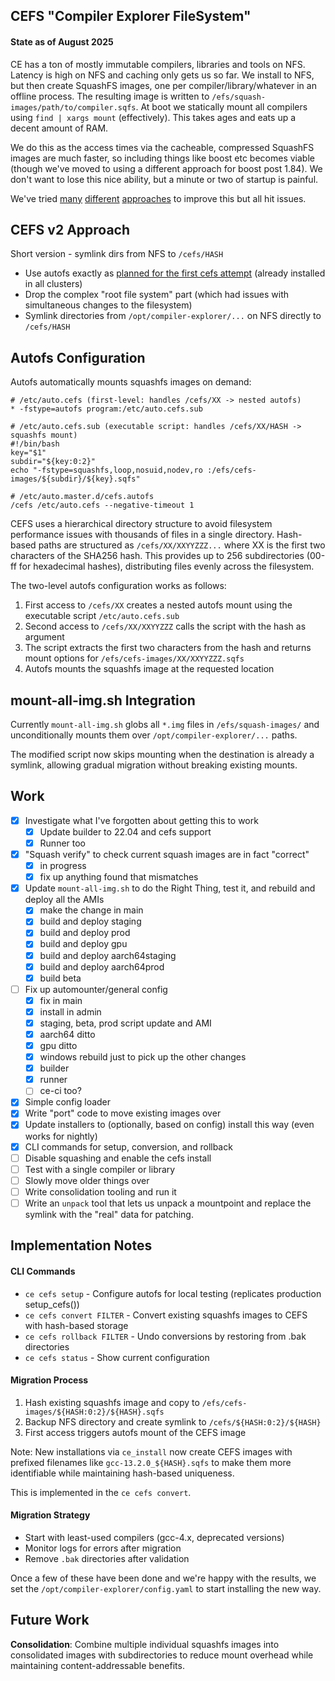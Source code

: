 ## CEFS "Compiler Explorer FileSystem"

#### State as of August 2025

CE has a ton of mostly immutable compilers, libraries and tools on NFS. Latency is high on NFS and caching only gets us so far. We install to NFS, but then create SquashFS images, one per compiler/library/whatever in an offline process. The resulting image is written to `/efs/squash-images/path/to/compiler.sqfs`. At boot we statically mount all compilers using `find | xargs mount` (effectively). This takes ages and eats up a decent amount of RAM.

We do this as the access times via the cacheable, compressed SquashFS images are much faster, so including things like boost etc becomes viable (though we've moved to using a different approach for boost post 1.84). We don't want to lose this nice ability, but a minute or two of startup is painful.

We've tried [many](https://github.com/compiler-explorer/cefs) [different](https://github.com/compiler-explorer/infra/pull/798) [approaches](https://github.com/compiler-explorer/infra/pull/1741) to improve this but all hit issues.

## CEFS v2 Approach

Short version - symlink dirs from NFS to `/cefs/HASH`

- Use autofs exactly as [planned for the first cefs attempt](https://github.com/compiler-explorer/infra/pull/798) (already installed in all clusters)
- Drop the complex "root file system" part (which had issues with simultaneous changes to the filesystem)
- Symlink directories from `/opt/compiler-explorer/...` on NFS directly to `/cefs/HASH`

## Autofs Configuration

Autofs automatically mounts squashfs images on demand:

```
# /etc/auto.cefs (first-level: handles /cefs/XX -> nested autofs)
* -fstype=autofs program:/etc/auto.cefs.sub

# /etc/auto.cefs.sub (executable script: handles /cefs/XX/HASH -> squashfs mount)
#!/bin/bash
key="$1"
subdir="${key:0:2}"
echo "-fstype=squashfs,loop,nosuid,nodev,ro :/efs/cefs-images/${subdir}/${key}.sqfs"

# /etc/auto.master.d/cefs.autofs
/cefs /etc/auto.cefs --negative-timeout 1
```

CEFS uses a hierarchical directory structure to avoid filesystem performance issues with thousands of files in a single directory. Hash-based paths are structured as `/cefs/XX/XXYYZZZ...` where XX is the first two characters of the SHA256 hash. This provides up to 256 subdirectories (00-ff for hexadecimal hashes), distributing files evenly across the filesystem.

The two-level autofs configuration works as follows:
1. First access to `/cefs/XX` creates a nested autofs mount using the executable script `/etc/auto.cefs.sub`
2. Second access to `/cefs/XX/XXYYZZZ` calls the script with the hash as argument
3. The script extracts the first two characters from the hash and returns mount options for `/efs/cefs-images/XX/XXYYZZZ.sqfs`
4. Autofs mounts the squashfs image at the requested location

## mount-all-img.sh Integration

Currently `mount-all-img.sh` globs all `*.img` files in `/efs/squash-images/` and unconditionally mounts them over `/opt/compiler-explorer/...` paths.

The modified script now skips mounting when the destination is already a symlink, allowing gradual migration without breaking existing mounts.

## Work

- [x] Investigate what I've forgotten about getting this to work
  - [x] Update builder to 22.04 and cefs support
  - [x] Runner too
- [x] "Squash verify" to check current squash images are in fact "correct"
  - [x] in progress
  - [x] fix up anything found that mismatches
- [x] Update `mount-all-img.sh` to do the Right Thing, test it, and rebuild and deploy all the AMIs
  - [x] make the change in main
  - [x] build and deploy staging
  - [x] build and deploy prod
  - [x] build and deploy gpu
  - [x] build and deploy aarch64staging
  - [x] build and deploy aarch64prod
  - [x] build beta
- [ ] Fix up automounter/general config
  - [x] fix in main
  - [x] install in admin
  - [x] staging, beta, prod script update and AMI
  - [x] aarch64 ditto
  - [x] gpu ditto
  - [x] windows rebuild just to pick up the other changes
  - [x] builder
  - [x] runner
  - [ ] ce-ci too?
- [x] Simple config loader
- [x] Write "port" code to move existing images over
- [x] Update installers to (optionally, based on config) install this way (even works for nightly)
- [x] CLI commands for setup, conversion, and rollback
- [ ] Disable squashing and enable the cefs install
- [ ] Test with a single compiler or library
- [ ] Slowly move older things over
- [ ] Write consolidation tooling and run it
- [ ] Write an `unpack` tool that lets us unpack a mountpoint and replace the symlink with the "real" data for patching.

## Implementation Notes

#### CLI Commands

- `ce cefs setup` - Configure autofs for local testing (replicates production setup_cefs())
- `ce cefs convert FILTER` - Convert existing squashfs images to CEFS with hash-based storage
- `ce cefs rollback FILTER` - Undo conversions by restoring from .bak directories
- `ce cefs status` - Show current configuration

#### Migration Process

1. Hash existing squashfs image and copy to `/efs/cefs-images/${HASH:0:2}/${HASH}.sqfs`
2. Backup NFS directory and create symlink to `/cefs/${HASH:0:2}/${HASH}`
3. First access triggers autofs mount of the CEFS image

Note: New installations via `ce_install` now create CEFS images with prefixed filenames like `gcc-13.2.0_${HASH}.sqfs` to make them more identifiable while maintaining hash-based uniqueness.

This is implemented in the `ce cefs convert`.

#### Migration Strategy

- Start with least-used compilers (gcc-4.x, deprecated versions)
- Monitor logs for errors after migration
- Remove `.bak` directories after validation

Once a few of these have been done and we're happy with the results, we set the `/opt/compiler-explorer/config.yaml` to start installing the new way.

## Future Work

**Consolidation**: Combine multiple individual squashfs images into consolidated images with subdirectories to reduce mount overhead while maintaining content-addressable benefits.
